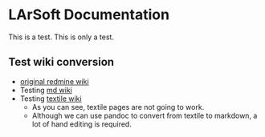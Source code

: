 
# LArSoft Documentation

This is a test.  This is only a test.

## Test wiki conversion
* [original redmine wiki](https://cdcvs.fnal.gov/redmine/projects/larsoft/wiki)
* Testing [md wiki](wiki1/LArSoftWiki.md) 
* Testing [textile wiki](wiki2/LArSoftWiki.textile)
  * As you can see, textile pages are not going to work.
  * Although we can use pandoc to convert from textile to markdown, a lot of hand editing is required.
  


